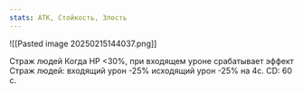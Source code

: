 ```yaml
---
stats: АТК, Стойкость, Злость
---
```

![[Pasted image 20250215144037.png]]

Страж людей
Когда HP <30%, при входящем уроне срабатывает эффект Страж людей: входящий урон -25% исходящий урон -25% на 4с. CD: 60 с.